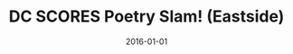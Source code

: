 ---
title: DC SCORES Poetry Slam! (Eastside)
date: 2016-01-01
link: "http://bit.ly/1N896Q5"
source: East of the River (page 43)
---